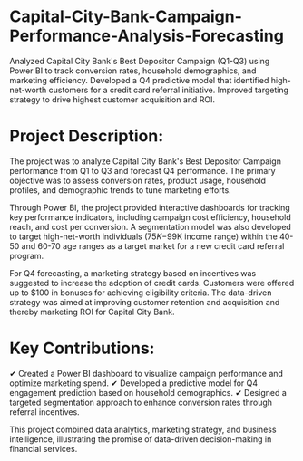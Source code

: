 # Capital-City-Bank-Campaign-Performance-Analysis-Forecasting
Analyzed Capital City Bank's Best Depositor Campaign (Q1-Q3) using Power BI to track conversion rates, household demographics, and marketing efficiency. Developed a Q4 predictive model that identified high-net-worth customers for a credit card referral initiative. Improved targeting strategy to drive highest customer acquisition and ROI.

# Project Description:
The project was to analyze Capital City Bank's Best Depositor Campaign performance from Q1 to Q3 and forecast Q4 performance. The primary objective was to assess conversion rates, product usage, household profiles, and demographic trends to tune marketing efforts.

Through Power BI, the project provided interactive dashboards for tracking key performance indicators, including campaign cost efficiency, household reach, and cost per conversion. A segmentation model was also developed to target high-net-worth individuals ($75K-$99K income range) within the 40-50 and 60-70 age ranges as a target market for a new credit card referral program.

For Q4 forecasting, a marketing strategy based on incentives was suggested to increase the adoption of credit cards. Customers were offered up to $100 in bonuses for achieving eligibility criteria. The data-driven strategy was aimed at improving customer retention and acquisition and thereby marketing ROI for Capital City Bank.

# Key Contributions:
✔ Created a Power BI dashboard to visualize campaign performance and optimize marketing spend.
✔ Developed a predictive model for Q4 engagement prediction based on household demographics.
✔ Designed a targeted segmentation approach to enhance conversion rates through referral incentives.

This project combined data analytics, marketing strategy, and business intelligence, illustrating the promise of data-driven decision-making in financial services.
